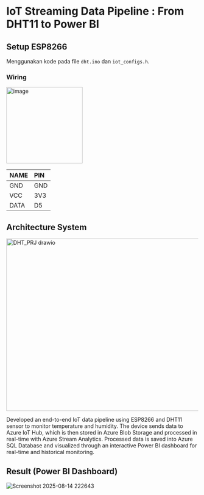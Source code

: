# IoT Streaming Data Pipeline : From DHT11 to Power BI

## Setup ESP8266

Menggunakan kode pada file `dht.ino` dan `iot_configs.h`.

### Wiring 

<img width="200" height="200" alt="image" src="https://github.com/user-attachments/assets/139e538e-7678-4971-8365-aedba9c381d5" />

| NAME | PIN |
| :------ | :---------- |
| GND | GND    |
| VCC | 3V3   |
| DATA | D5  |

## Architecture System

<img width="1401" height="452" alt="DHT_PRJ drawio" src="https://github.com/user-attachments/assets/71aa4841-c51a-4fbc-a303-1ef6454a3c69" />

Developed an end-to-end IoT data pipeline using ESP8266 and DHT11 sensor to monitor temperature and humidity. The device sends data to Azure IoT Hub, 
which is then stored in Azure Blob Storage and processed in real-time with Azure Stream Analytics. Processed data is saved into Azure SQL Database and visualized
through an interactive Power BI dashboard for real-time and historical monitoring.

## Result (Power BI Dashboard)

![Screenshot 2025-08-14 222643](https://github.com/user-attachments/assets/dd17d2b5-2c90-4683-b190-6e351676bc90)
